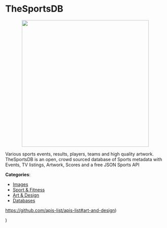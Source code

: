 # TheSportsDB
<p align="center">
    <img width="400" src="https://raw.githubusercontent.com/apis-list/apis-list/apis/thesportsdb/logo_256x256.png" />
</p>

Various sports events, results, players, teams and high quality artwork. TheSportsDB is an open, crowd sourced database of Sports metadata with Events, TV listings, Artwork, Scores and a free JSON Sports API



**Categories**:
- [Images](https://github.com/apis-list/apis-list#images)
- [Sport & Fitness](https://github.com/apis-list/apis-list#sport-and-fitness)
- [Art & Design](https://github.com/apis-list/apis-list#art-and-design)
- [Databases](https://github.com/apis-list/apis-list#databases)



https://github.com/apis-list/apis-list#art-and-design)



)



